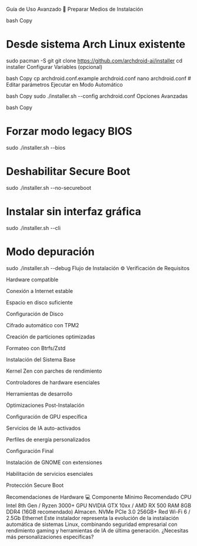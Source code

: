 Guía de Uso Avanzado 🚀
Preparar Medios de Instalación

bash
Copy
# Desde sistema Arch Linux existente
sudo pacman -S git
git clone https://github.com/archdroid-ai/installer
cd installer
Configurar Variables (opcional)

bash
Copy
cp archdroid.conf.example archdroid.conf
nano archdroid.conf  # Editar parámetros
Ejecutar en Modo Automático

bash
Copy
sudo ./installer.sh --config archdroid.conf
Opciones Avanzadas

bash
Copy
# Forzar modo legacy BIOS
sudo ./installer.sh --bios

# Deshabilitar Secure Boot
sudo ./installer.sh --no-secureboot

# Instalar sin interfaz gráfica
sudo ./installer.sh --cli

# Modo depuración
sudo ./installer.sh --debug
Flujo de Instalación ⚙️
Verificación de Requisitos

Hardware compatible

Conexión a Internet estable

Espacio en disco suficiente

Configuración de Disco

Cifrado automático con TPM2

Creación de particiones optimizadas

Formateo con Btrfs/Zstd

Instalación del Sistema Base

Kernel Zen con parches de rendimiento

Controladores de hardware esenciales

Herramientas de desarrollo

Optimizaciones Post-Instalación

Configuración de GPU específica

Servicios de IA auto-activados

Perfiles de energía personalizados

Configuración Final

Instalación de GNOME con extensiones

Habilitación de servicios esenciales

Protección Secure Boot

Recomendaciones de Hardware 💻
Componente	Mínimo Recomendado
CPU	Intel 8th Gen / Ryzen 3000+
GPU	NVIDIA GTX 10xx / AMD RX 500
RAM	8GB DDR4 (16GB recomendado)
Almacen.	NVMe PCIe 3.0 256GB+
Red	Wi-Fi 6 / 2.5Gb Ethernet
Este instalador representa la evolución de la instalación automática de sistemas Linux, combinando seguridad empresarial con rendimiento gaming y herramientas de IA de última generación. ¿Necesitas más personalizaciones específicas?
